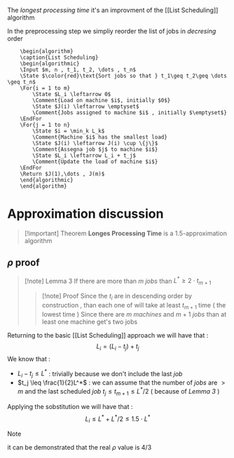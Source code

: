 The *longest processing time* it's an improvment of the [[List Scheduling]] algorithm 

In the preprocessing step we simpliy reorder the list of  jobs in *decresing* order

```pseudo
	\begin{algorithm}
	\caption{List Scheduling}
	\begin{algorithmic}
	\Input $m, n , t_1, t_2, \dots , t_n$
	\State $\color{red}\text{Sort jobs so that } t_1\geq t_2\geq \dots \geq t_n$
	\For{i = 1 to m}
		\State $L_i \leftarrow 0$
		\Comment{Load on machine $i$, initially $0$}
		\State $J(i) \leftarrow \emptyset$
		\Comment{Jobs assigned to machine $i$ , initially $\emptyset$}
    \EndFor
    \For{j = 1 to n}
	    \State $i = \min_k L_k$
	    \Comment{Machine $i$ has the smallest load}
	    \State $J(i) \leftarrow J(i) \cup \{j\}$
	    \Comment{Assegna job $j$ to machine $i$}
	    \State $L_i \leftarrow L_i + t_j$
	    \Comment{Update the load of machine $i$}
    \EndFor
    \Return $J(1),\dots , J(m)$
	\end{algorithmic}
	\end{algorithm}
```

# Approximation discussion

>[!important] Theorem 
>**Longes Processing Time** is a $1.5$-approximation algorithm

## $\rho$ proof

>[!note] Lemma 3 
>If there are more than $m$ *jobs* than $L^* \geq 2 \cdot t_{m+1}$ 
>>[!note] Proof
>>Since the $t_i$ are in descending order by construction , than each one of will take at least $t_{m+1}$ time ( the lowest time )
>>Since there are $m$ *machines* and $m+1$ *jobs* than at least one machine get's two jobs 

Returning to the basic [[List Scheduling]] approach we will have that : 
$$L_i = (L_i - t_j) + t_j$$
We know that :
+ $L_i - t_j \leq L^*$ : trivially because we don't include the last *job*
+ $t_j \leq \frac{1}{2}L^*$ : we can assume that the number of *jobs* are $>m$ and the last scheduled *job* $t_j\leq  t_{m+1}\leq L^*/2$ ( because of *Lemma 3* )

Applying the sobstitution we will have that : 
$$L_i \leq L^* + L^*/2 \leq 1.5\cdot L^*$$

>[!note] 
>it can be demonstrated that the real $\rho$ value is $4/3$

